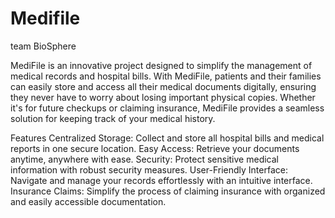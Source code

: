# Medifile
team BioSphere

MediFile is an innovative project designed to simplify the management of medical records and hospital bills. With MediFile, patients and their families can easily store and access all their medical documents digitally, ensuring they never have to worry about losing important physical copies. Whether it's for future checkups or claiming insurance, MediFile provides a seamless solution for keeping track of your medical history.

Features
Centralized Storage: Collect and store all hospital bills and medical reports in one secure location.
Easy Access: Retrieve your documents anytime, anywhere with ease.
Security: Protect sensitive medical information with robust security measures.
User-Friendly Interface: Navigate and manage your records effortlessly with an intuitive interface.
Insurance Claims: Simplify the process of claiming insurance with organized and easily accessible documentation.
